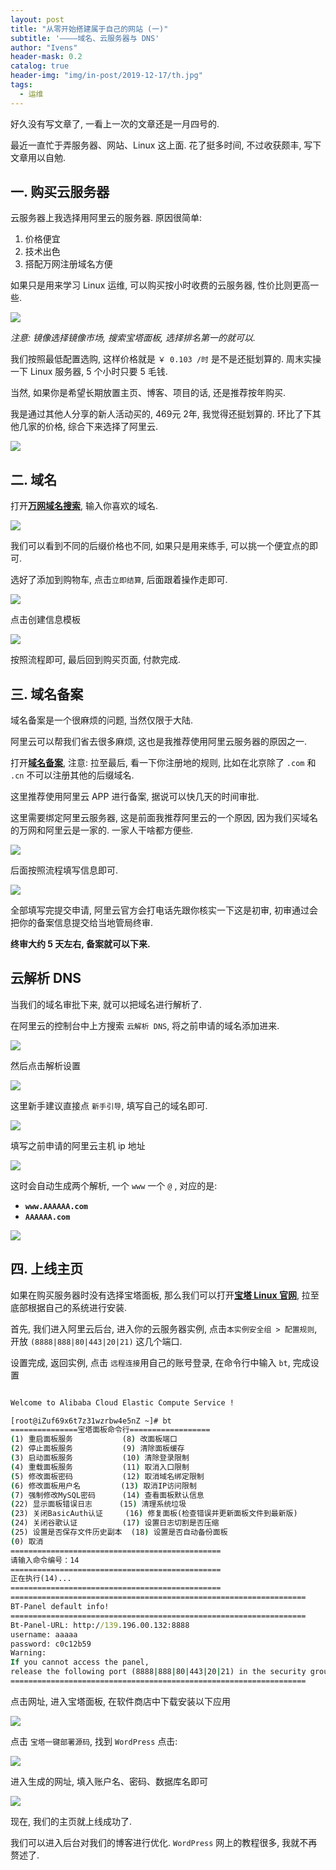 ```yaml
---
layout: post
title: "从零开始搭建属于自己的网站 (一)"
subtitle: '————域名、云服务器与 DNS'
author: "Ivens"
header-mask: 0.2
catalog: true
header-img: "img/in-post/2019-12-17/th.jpg"
tags:
  - 运维
---
```


好久没有写文章了, 一看上一次的文章还是一月四号的.

最近一直忙于弄服务器、网站、Linux 这上面. 花了挺多时间, 不过收获颇丰, 写下文章用以自勉.

## 一. 购买云服务器

云服务器上我选择用阿里云的服务器. 原因很简单:

1. 价格便宜
2. 技术出色
3. 搭配万网注册域名方便

如果只是用来学习 Linux 运维, 可以购买按小时收费的云服务器, 性价比则更高一些.

![](https://raw.githubusercontent.com/Ivens-Zhang/PictureBed-2019.12.9/master/img/20200122163347.png)

*注意: 镜像选择镜像市场, 搜索宝塔面板, 选择排名第一的就可以.*

我们按照最低配置选购, 这样价格就是 `￥ 0.103 /时` 是不是还挺划算的. 周末实操一下 Linux 服务器, 5 个小时只要 5 毛钱.

当然, 如果你是希望长期放置主页、博客、项目的话, 还是推荐按年购买.

我是通过其他人分享的新人活动买的, 469元 2年, 我觉得还挺划算的. 环比了下其他几家的价格, 综合下来选择了阿里云.

![](https://raw.githubusercontent.com/Ivens-Zhang/PictureBed-2019.12.9/master/img/KZZJ0N3K8$@]X2O_X4H~JC0.png)

## 二. 域名

打开[**万网域名搜索**](https://wanwang.aliyun.com/domain/searchresult/?keyword=aaa&suffix=.com&domaintype=en#/?keyword=aaa&suffix=com), 输入你喜欢的域名.

![](https://raw.githubusercontent.com/Ivens-Zhang/PictureBed-2019.12.9/master/img/20200122164300.png)

我们可以看到不同的后缀价格也不同, 如果只是用来练手, 可以挑一个便宜点的即可.

选好了添加到购物车, 点击`立即结算`, 后面跟着操作走即可.

![](https://raw.githubusercontent.com/Ivens-Zhang/PictureBed-2019.12.9/master/img/20200122165407.png)

点击创建信息模板

![](https://raw.githubusercontent.com/Ivens-Zhang/PictureBed-2019.12.9/master/img/20200122165543.png)

按照流程即可, 最后回到购买页面, 付款完成.

## 三. 域名备案

域名备案是一个很麻烦的问题, 当然仅限于大陆.

阿里云可以帮我们省去很多麻烦, 这也是我推荐使用阿里云服务器的原因之一.

打开[**域名备案**](https://beian.aliyun.com/?spm=5176.10695662.amxosvpfn.19.72a05e10x5Udjr), 注意: 拉至最后, 看一下你注册地的规则, 比如在北京除了 `.com` 和 `.cn` 不可以注册其他的后缀域名.

这里推荐使用阿里云 APP 进行备案, 据说可以快几天的时间审批.

这里需要绑定阿里云服务器, 这是前面我推荐阿里云的一个原因, 因为我们买域名的万网和阿里云是一家的. 一家人干啥都方便些.

![](https://raw.githubusercontent.com/Ivens-Zhang/PictureBed-2019.12.9/master/img/20200122203629.png)

后面按照流程填写信息即可.

![](https://raw.githubusercontent.com/Ivens-Zhang/PictureBed-2019.12.9/master/img/20200122204017.png)

全部填写完提交申请, 阿里云官方会打电话先跟你核实一下这是初审, 初审通过会把你的备案信息提交给当地管局终审.

**终审大约 5 天左右, 备案就可以下来.**

## 云解析 DNS

当我们的域名审批下来, 就可以把域名进行解析了.

在阿里云的控制台中上方搜索 `云解析 DNS`, 将之前申请的域名添加进来.

![](https://raw.githubusercontent.com/Ivens-Zhang/PictureBed-2019.12.9/master/img/20200122204507.png)

然后点击解析设置

![](https://raw.githubusercontent.com/Ivens-Zhang/PictureBed-2019.12.9/master/img/20200122204605.png)

这里新手建议直接点 `新手引导`, 填写自己的域名即可.

![](https://raw.githubusercontent.com/Ivens-Zhang/PictureBed-2019.12.9/master/img/20200122204947.png)

填写之前申请的阿里云主机 ip 地址

![](https://raw.githubusercontent.com/Ivens-Zhang/PictureBed-2019.12.9/master/img/20200122204947.png)

这时会自动生成两个解析, 一个 `www` 一个 `@` , 对应的是:
- **`www.AAAAAA.com`**
- **`AAAAAA.com`**

![](https://raw.githubusercontent.com/Ivens-Zhang/PictureBed-2019.12.9/master/img/20200122205039.png)

## 四. 上线主页

如果在购买服务器时没有选择宝塔面板, 那么我们可以打开[**宝塔 Linux 官网**](https://www.bt.cn/download/linux.html), 拉至底部根据自己的系统进行安装.

首先, 我们进入阿里云后台, 进入你的云服务器实例, 点击`本实例安全组 > 配置规则`, 开放 ``(8888|888|80|443|20|21)`` 这几个端口.

设置完成, 返回实例, 点击 `远程连接`用自己的账号登录, 在命令行中输入 `bt`, 完成设置

```cmd

Welcome to Alibaba Cloud Elastic Compute Service !

[root@iZuf69x6t7z31wzrbw4e5nZ ~]# bt
===============宝塔面板命令行==================
(1) 重启面板服务           (8) 改面板端口
(2) 停止面板服务           (9) 清除面板缓存
(3) 启动面板服务           (10) 清除登录限制
(4) 重载面板服务           (11) 取消入口限制
(5) 修改面板密码           (12) 取消域名绑定限制
(6) 修改面板用户名         (13) 取消IP访问限制
(7) 强制修改MySQL密码      (14) 查看面板默认信息
(22) 显示面板错误日志      (15) 清理系统垃圾
(23) 关闭BasicAuth认证     (16) 修复面板(检查错误并更新面板文件到最新版)
(24) 关闭谷歌认证          (17) 设置日志切割是否压缩
(25) 设置是否保存文件历史副本  (18) 设置是否自动备份面板
(0) 取消
===============================================
请输入命令编号：14
===============================================
正在执行(14)...
===============================================
==================================================================
BT-Panel default info!
==================================================================
Bt-Panel-URL: http://139.196.00.132:8888
username: aaaaa
password: c0c12b59
Warning:
If you cannot access the panel, 
release the following port (8888|888|80|443|20|21) in the security group
==================================================================
```

点击网址, 进入宝塔面板, 在软件商店中下载安装以下应用

![](https://raw.githubusercontent.com/Ivens-Zhang/PictureBed-2019.12.9/master/img/20200122211420.png)

点击 `宝塔一键部署源码`, 找到 `WordPress` 点击:

![](https://raw.githubusercontent.com/Ivens-Zhang/PictureBed-2019.12.9/master/img/20200122211635.png)

进入生成的网址, 填入账户名、密码、数据库名即可

![](https://raw.githubusercontent.com/Ivens-Zhang/PictureBed-2019.12.9/master/img/20200122211923.png)

现在, 我们的主页就上线成功了.

我们可以进入后台对我们的博客进行优化. `WordPress` 网上的教程很多, 我就不再赘述了.